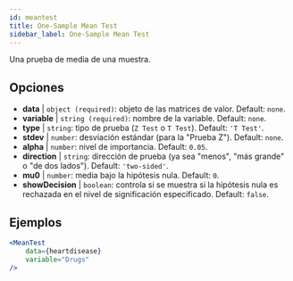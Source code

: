 ```yaml
---
id: meantest
title: One-Sample Mean Test
sidebar_label: One-Sample Mean Test
---
```


Una prueba de media de una muestra.

## Opciones

* __data__ | `object (required)`: objeto de las matrices de valor. Default: `none`.
* __variable__ | `string (required)`: nombre de la variable. Default: `none`.
* __type__ | `string`: tipo de prueba (`Z Test` o `T Test`). Default: `'T Test'`.
* __stdev__ | `number`: desviación estándar (para la "Prueba Z"). Default: `none`.
* __alpha__ | `number`: nivel de importancia. Default: `0.05`.
* __direction__ | `string`: dirección de prueba (ya sea "menos", "más grande" o "de dos lados"). Default: `'two-sided'`.
* __mu0__ | `number`: media bajo la hipótesis nula. Default: `0`.
* __showDecision__ | `boolean`: controla si se muestra si la hipótesis nula es rechazada en el nivel de significación especificado. Default: `false`.


## Ejemplos

```jsx live
<MeanTest
    data={heartdisease} 
    variable="Drugs"
/>
```

